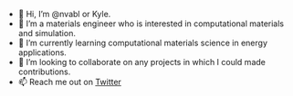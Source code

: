 - 👋 Hi, I’m @nvabl or Kyle.
- 👀 I’m a materials engineer who is interested in computational materials and simulation.
- 🌱 I’m currently learning computational materials science in energy applications.
- 💞️ I’m looking to collaborate on any projects in which I could made contributions.
- 📫 Reach me out on [Twitter](https://twitter.com/kyle_19nv)

<!---
nvabl/nvabl is a ✨ special ✨ repository because its `README.md` (this file) appears on your GitHub profile.
You can click the Preview link to take a look at your changes.
--->
